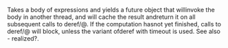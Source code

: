 Takes a body of expressions and yields a future object that willinvoke the body in another thread, and will cache the result andreturn it on all subsequent calls to deref/@. If the computation hasnot yet finished, calls to deref/@ will block, unless the variant ofderef with timeout is used. See also - realized?.